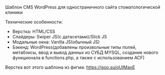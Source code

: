 Шаблон CMS WordPress для одностраничного сайта стоматологической клиники

Технические особенности:

- Верстка: HTML/CSS
- Слайдеры: Swiper JS(с датасетами)/Slick JS
- Модальные окна: Vanilla JS(обычный JS)
- Бэкенд: WordPress(добавлены произвольные типы полей, метабоксы, ввод и вывод данных из СУБД MYSQL, создание нового функционала в functions.php, а также с использованием ACF)

Верстка вот этого шаблона из фигма: https://goo.su/oUIMaoE
